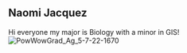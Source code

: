 ## Naomi Jacquez
Hi everyone my major is Biology with a minor in GIS!
![PowWowGrad_Ag_5-7-22-1670](https://user-images.githubusercontent.com/105725644/225718268-9f00a949-aeb6-4378-ba5e-14b68cd207ae.jpg)
